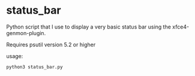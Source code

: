 # status_bar
Python script that I use to display a very basic status bar using the xfce4-genmon-plugin.

Requires psutil version 5.2 or higher

usage:
```
python3 status_bar.py
```
